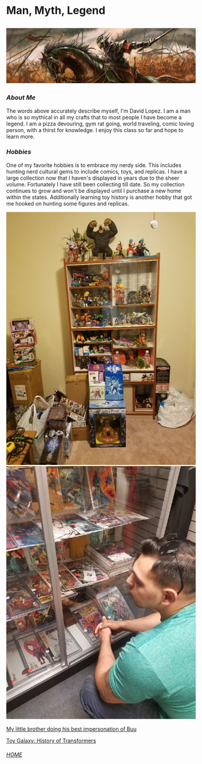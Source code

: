 # Man, Myth, Legend
![hero](horseback.jpg)
---
### *About Me*
The words above accurately describe myself, I'm David Lopez. I am a man who is so mythical in all my crafts that to most people I have become a legend. I am a pizza devouring, gym rat going, world traveling, comic loving person, with a thirst for knowledge. I enjoy this class so far and hope to learn more.  
### *Hobbies*
One of my favorite hobbies is to embrace my nerdy side. This includes hunting nerd cultural gems to include comics, toys, and replicas. I have a large collection now that I haven's displayed in years due to the sheer volume. Fortunately I have still been collecting till date. So my collection continues to grow and won't be displayed until I purchase a new home within the states. Additionally learning toy history is another hobby that got me hooked on hunting some figures and replicas.



![monkey](monkey.jpg)
![comic](comicbook.jpg)


[My little brother doing his best impersonation of Buu](lilbro.jpg)


[Toy Galaxy: History of Transformers](https://www.youtube.com/watch?v=YHzztKWinXs)


###### [HOME](index.md)
